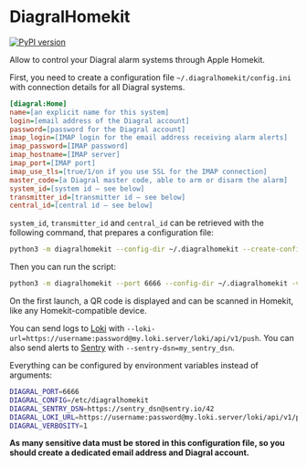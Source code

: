 DiagralHomekit
==============

[![PyPI version](https://badge.fury.io/py/diagralhomekit.svg)](https://badge.fury.io/py/diagralhomekit)

Allow to control your Diagral alarm systems through Apple Homekit.


First, you need to create a configuration file `~/.diagralhomekit/config.ini` with connection details for all Diagral systems.

```ini
[diagral:Home]
name=[an explicit name for this system]
login=[email address of the Diagral account]
password=[password for the Diagral account]
imap_login=[IMAP login for the email address receiving alarm alerts]
imap_password=[IMAP password]
imap_hostname=[IMAP server]
imap_port=[IMAP port]
imap_use_tls=[true/1/on if you use SSL for the IMAP connection]
master_code=[a Diagral master code, able to arm or disarm the alarm]
system_id=[system id — see below]
transmitter_id=[transmitter id — see below]
central_id=[central id — see below]

```
`system_id`, `transmitter_id` and `central_id` can be retrieved with the following command, that prepares a configuration file:

```bash
python3 -m diagralhomekit --config-dir ~/.diagralhomekit --create-config 'diagral@account.com:password'
```

Then you can run the script:

```bash
python3 -m diagralhomekit --port 6666 --config-dir ~/.diagralhomekit -v 2
```
On the first launch, a QR code is displayed and can be scanned in Homekit, like any Homekit-compatible device.


You can send logs to [Loki](https://grafana.com/oss/loki/) with `--loki-url=https://username:password@my.loki.server/loki/api/v1/push`.
You can also send alerts to [Sentry](https://sentry.io/) with `--sentry-dsn=my_sentry_dsn`.

Everything can be configured by environment variables instead of arguments:

```bash
DIAGRAL_PORT=6666
DIAGRAL_CONFIG=/etc/diagralhomekit
DIAGRAL_SENTRY_DSN=https://sentry_dsn@sentry.io/42
DIAGRAL_LOKI_URL=https://username:password@my.loki.server/loki/api/v1/push
DIAGRAL_VERBOSITY=1
```


**As many sensitive data must be stored in this configuration file, so you should create a dedicated email address and Diagral account.**
